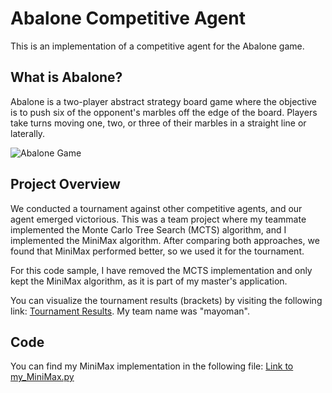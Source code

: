 # Abalone Competitive Agent

This is an implementation of a competitive agent for the Abalone game.

## What is Abalone?

Abalone is a two-player abstract strategy board game where the objective is to push six of the opponent's marbles off the edge of the board. Players take turns moving one, two, or three of their marbles in a straight line or laterally.

![Abalone Game](https://encrypted-tbn0.gstatic.com/images?q=tbn:ANd9GcSF00I4acHY56YUJJOg8fN-d_meUwbK0CEmJQ&s)

## Project Overview

We conducted a tournament against other competitive agents, and our agent emerged victorious. This was a team project where my teammate implemented the Monte Carlo Tree Search (MCTS) algorithm, and I implemented the MiniMax algorithm. After comparing both approaches, we found that MiniMax performed better, so we used it for the tournament.

For this code sample, I have removed the MCTS implementation and only kept the MiniMax algorithm, as it is part of my master's application.

You can visualize the tournament results (brackets) by visiting the following link: [Tournament Results](https://challonge.com/fr/ykol0oke). My team name was "mayoman".

## Code

You can find my MiniMax implementation in the following file:
[Link to my_MiniMax.py](Abalone/my_MiniMax.py)

